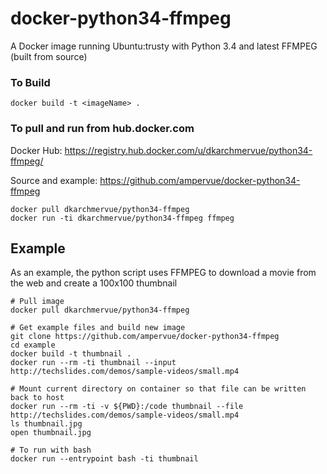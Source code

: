 # docker-python34-ffmpeg

A Docker image running Ubuntu:trusty with Python 3.4 and latest FFMPEG (built from source)

### To Build

~~~~
docker build -t <imageName> .
~~~~

### To pull and run from hub.docker.com

Docker Hub: https://registry.hub.docker.com/u/dkarchmervue/python34-ffmpeg/

Source and example: https://github.com/ampervue/docker-python34-ffmpeg

~~~~
docker pull dkarchmervue/python34-ffmpeg
docker run -ti dkarchmervue/python34-ffmpeg ffmpeg
~~~~

## Example

As an example, the python script uses FFMPEG to download a movie from the web and create a 100x100 thumbnail

~~~~
# Pull image
docker pull dkarchmervue/python34-ffmpeg

# Get example files and build new image
git clone https://github.com/ampervue/docker-python34-ffmpeg
cd example
docker build -t thumbnail .
docker run --rm -ti thumbnail --input http://techslides.com/demos/sample-videos/small.mp4

# Mount current directory on container so that file can be written back to host
docker run --rm -ti -v ${PWD}:/code thumbnail --file http://techslides.com/demos/sample-videos/small.mp4
ls thumbnail.jpg
open thumbnail.jpg

# To run with bash
docker run --entrypoint bash -ti thumbnail
~~~~